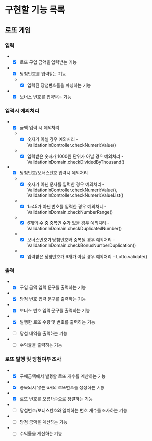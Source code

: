 # 구현할 기능 목록

## 로또 게임
### 입력
- +[x] 로또 구입 금액을 입력받는 기능  
- +[x] 당첨번호를 입력받는 기능  
  - +[x] 입력된 당첨번호들을 파싱하는 기능  
- +[x] 보너스 번호를 입력받는 기능  
### 입력시 예외처리
- +[x] 금액 입력 시 예외처리  
  - +[x] 숫자가 아닐 경우 예외처리 - ValidationInController.checkNumericValue()  
  - +[x] 입력받은 숫자가 1000원 단위가 아닐 경우 예외처리 - ValidationInDomain.checkDividedByThousand()  
- +[x] 당첨번호/보너스번호 입력시 예외처리  
  - +[x] 숫자가 아닌 문자를 입력한 경우 예외처리 - ValidationInController.checkNumericValue(), ValidationInController.checkNumericValueList()  
  - +[x] 1~45가 아닌 번호를 입력한 경우 예외처리 - ValidationInDomain.checkNumberRange()  
  - +[x] 6개의 수 중 중복인 수가 있을 경우 예외처리 - ValidationInDomain.checkDuplicatedNumber()  
  - +[x] 보너스번호가 당첨번호와 중복될 경우 예외처리 - ValidationInDomain.checkBonusNumberDuplication()   
  - +[x] 입력받은 당첨번호가 6개가 아닐 경우 예외처리 - Lotto.validate()  

### 출력
- +[x] 구입 금액 입력 문구를 출력하는 기능  
- +[x] 당첨 번호 입력 문구를 출력하는 기능  
- +[x] 보너스 번호 입력 문구를 출력하는 기능  
- +[x] 발행한 로또 수량 및 번호를 출력하는 기능
- +[ ] 당첨 내역을 출력하는 기능  
- +[ ] 수익률을 출력하는 기능  

### 로또 발행 및 당첨여부 조사
- +[x] 구매금액에서 발행할 로또 개수를 계산하는 기능  
- +[x] 중복되지 않는 6개의 로또번호를 생성하는 기능  
- +[x] 로또 번호를 오름차순으로 정렬하는 기능  
- +[ ] 당첨번호/보너스번호와 일치하는 번호 개수를 조사하는 기능  
- +[ ] 당첨 금액을 계산하는 기능  
- +[ ] 수익률을 계산하는 기능  
